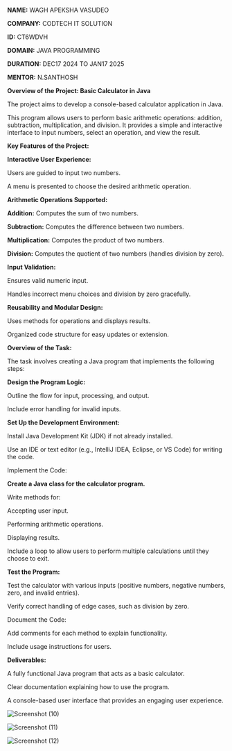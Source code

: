 **NAME:** WAGH APEKSHA VASUDEO

**COMPANY:** CODTECH IT SOLUTION

**ID:** CT6WDVH

**DOMAIN:** JAVA PROGRAMMING 

**DURATION:** DEC17 2024 TO JAN17 2025

**MENTOR:** N.SANTHOSH

**Overview of the Project: Basic Calculator in Java**

The project aims to develop a console-based calculator application in Java.

This program allows users to perform basic arithmetic operations:
addition, subtraction, multiplication, and division. It provides a simple and interactive interface to input numbers, select an operation, and view the result.

**Key Features of the Project:**

**Interactive User Experience:**

Users are guided to input two numbers.

A menu is presented to choose the desired arithmetic operation.

**Arithmetic Operations Supported:**

**Addition:** Computes the sum of two numbers.

**Subtraction:** Computes the difference between two numbers.

**Multiplication:** Computes the product of two numbers.

**Division:** Computes the quotient of two numbers (handles division by zero).

**Input Validation:**

Ensures valid numeric input.

Handles incorrect menu choices and division by zero gracefully.

**Reusability and Modular Design:**

Uses methods for operations and displays results.

Organized code structure for easy updates or extension.

**Overview of the Task:**

The task involves creating a Java program that implements the following steps:

**Design the Program Logic:**

Outline the flow for input, processing, and output.

Include error handling for invalid inputs.

**Set Up the Development Environment:**

Install Java Development Kit (JDK) if not already installed.

Use an IDE or text editor (e.g., IntelliJ IDEA, Eclipse, or VS Code) for writing the code.

Implement the Code:

**Create a Java class for the calculator program.**

Write methods for:

Accepting user input.

Performing arithmetic operations.

Displaying results.

Include a loop to allow users to perform multiple calculations until they choose to exit.

**Test the Program:**

Test the calculator with various inputs (positive numbers, negative numbers, zero, and invalid entries).

Verify correct handling of edge cases, such as division by zero.

Document the Code:

Add comments for each method to explain functionality.

Include usage instructions for users.

**Deliverables:**

A fully functional Java program that acts as a basic calculator.

Clear documentation explaining how to use the program.

A console-based user interface that provides an engaging user experience.

![Screenshot (10)](https://github.com/user-attachments/assets/d5c5ee98-7749-4409-b0d8-775cea66a934)

![Screenshot (11)](https://github.com/user-attachments/assets/e2e11286-f87d-476a-9459-1fff1a70e773)

![Screenshot (12)](https://github.com/user-attachments/assets/4839065f-108f-43f7-b39f-c31cf32f23b9)
